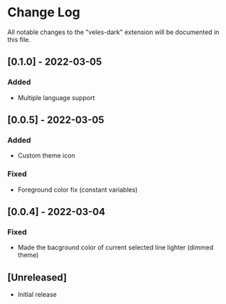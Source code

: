 # Change Log

All notable changes to the "veles-dark" extension will be documented in this file.

## [0.1.0] - 2022-03-05

### Added
- Multiple language support

## [0.0.5] - 2022-03-05

### Added
- Custom theme icon

### Fixed
- Foreground color fix (constant variables)

## [0.0.4] - 2022-03-04

### Fixed
- Made the bacground color of current selected line lighter (dimmed theme)

## [Unreleased]

- Initial release